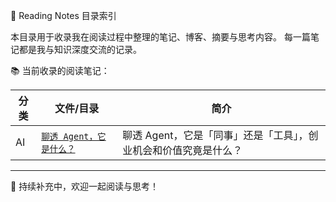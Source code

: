 📖 Reading Notes 目录索引

本目录用于收录我在阅读过程中整理的笔记、博客、摘要与思考内容。
每一篇笔记都是我与知识深度交流的记录。

📚 当前收录的阅读笔记：

| 分类 | 文件/目录 | 简介 |
|------|-----------|------|
| AI | [`聊透 Agent，它是什么？`](./2025-06-17-1750173271/index.md) | 聊透 Agent，它是「同事」还是「工具」，创业机会和价值究竟是什么？ |

-----------------------------------

📌 持续补充中，欢迎一起阅读与思考！
